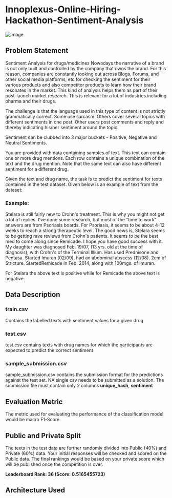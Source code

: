 # Innoplexus-Online-Hiring-Hackathon-Sentiment-Analysis
![image](https://user-images.githubusercontent.com/37707687/62003677-4119b700-b138-11e9-89ad-60725dc3f6f8.png)


## Problem Statement
Sentiment Analysis for drugs/medicines
Nowadays the narrative of a brand is not only built and controlled by the company that owns the brand. For this reason, companies are constantly looking out across Blogs, Forums, and other social media platforms, etc for checking the sentiment for their various products and also competitor products to learn how their brand resonates in the market. This kind of analysis helps them as part of their post-launch market research. This is relevant for a lot of industries including pharma and their drugs.
 
The challenge is that the language used in this type of content is not strictly grammatically correct. Some use sarcasm. Others cover several topics with different sentiments in one post. Other users post comments and reply and thereby indicating his/her sentiment around the topic.

Sentiment can be clubbed into 3 major buckets - Positive, Negative and Neutral Sentiments.

You are provided with data containing samples of text. This text can contain one or more drug mentions. Each row contains a unique combination of the text and the drug mention. Note that the same text can also have different sentiment for a different drug.

Given the text and drug name, the task is to predict the sentiment for texts contained in the test dataset. Given below is an example of text from the dataset:

### Example:

Stelara is still fairly new to Crohn's treatment. This is why you might not get a lot of replies. I've done some research, but most of the "time to work" answers are from Psoriasis boards. For Psoriasis, it seems to be about 4-12 weeks to reach a strong therapeutic level. The good news is, Stelara seems to be getting rave reviews from Crohn's patients. It seems to be the best med to come along since Remicade. I hope you have good success with it. My daughter was diagnosed Feb. 19/07, (13 yrs. old at the time of diagnosis), with Crohn's of the Terminal Illium. Has used Prednisone and Pentasa. Started Imuran (02/09), had an abdominal abscess (12/08). 2cm of Stricture. Started ​Remicade in Feb. 2014, along with 100mgs. of Imuran.

For Stelara the above text is ​positive​ while for Remicade the above text is ​negative​.

## Data Description
### train.csv
Contains the labelled texts with sentiment values for a given drug
  
### test.csv
test.csv contains texts with drug names for which the participants are expected to predict the correct sentiment

### sample_submission.csv
sample_submission.csv contains the submission format for the predictions against the test set. NA single csv needs to be submitted as a solution. The submission file must contain only 2 columns __unique_hash__, __sentiment__
 
## Evaluation Metric
The metric used for evaluating the performance of the classification model would be macro F1-Score.

## Public and Private Split
The texts in the test data are further randomly divided into Public (40%) and Private (60%) data.
Your initial responses will be checked and scored on the Public data.
The final rankings would be based on your private score which will be published once the competition is over.


__Leaderboard Rank: 36 (Score: 0.5165455723)__

## Architecture Used

